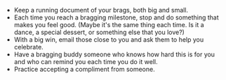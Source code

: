
- Keep a running document of your brags, both big and small.
- Each time you reach a bragging milestone, stop and do something that makes you feel good. (Maybe it's the same thing each time. Is it a dance, a special dessert, or something else that you love?) 
- With a big win, email those close to you and ask them to help you celebrate. 
- Have a bragging buddy someone who knows how hard this is for you and who can remind you each time you do it well.
- Practice accepting a compliment from someone. 
